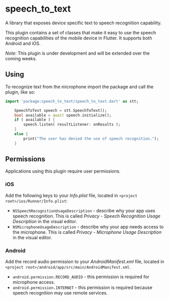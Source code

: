 # speech_to_text

A library that exposes device specific text to speech recognition capability.

This plugin contains a set of classes that make it easy to use the speech recognition 
capabilities of the mobile device in Flutter. It supports both Android and iOS. 

*Note*: This plugin is under development and will be extended over the coming weeks. 

## Using

To recognize text from the microphone import the package and call the plugin, like so: 

```dart
import 'package:speech_to_text/speech_to_text.dart' as stt;

    SpeechToText speech = stt.SpeechToText();
    bool available = await speech.initialize();
    if ( available ) {
        speech.listen( resultListener: onResults );
    }
    else {
        print("The user has denied the use of speech recognition.");
    }
```

## Permissions

Applications using this plugin require user permissions. 
### iOS

Add the following keys to your _Info.plist_ file, located in `<project root>/ios/Runner/Info.plist`:

* `NSSpeechRecognitionUsageDescription` - describe why your app uses speech recognition. This is called _Privacy - Speech Recognition Usage Description_ in the visual editor.
* `NSMicrophoneUsageDescription` - describe why your app needs access to the microphone. This is called _Privacy - Microphone Usage Description_ in the visual editor.

### Android

Add the record audio permission to your _AndroidManifest.xml_ file, located in `<project root>/android/app/src/main/AndroidManifest.xml`.

* `android.permission.RECORD_AUDIO` - this permission is required for microphone access.
* `android.permission.INTERNET` - this permission is required because speech recognition may use remote services.

